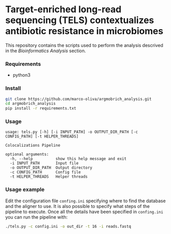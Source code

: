 # Target-enriched long-read sequencing (TELS) contextualizes antibiotic resistance in microbiomes 

This repository contains the scripts used to perform the analysis descrived in the *Bioinformatics Analysis* section.

### Requirements

- python3

### Install

```bash
git clone https://github.com/marco-oliva/argmobrich_analysis.git
cd argmobrich_analysis
pip install -r requirements.txt
```

### Usage

```
usage: tels.py [-h] [-i INPUT_PATH] -o OUTPUT_DIR_PATH [-c CONFIG_PATH] [-t HELPER_THREADS]

Colocalizations Pipeline

optional arguments:
  -h, --help          show this help message and exit
  -i INPUT_PATH       Input file
  -o OUTPUT_DIR_PATH  Output directory
  -c CONFIG_PATH      Config file
  -t HELPER_THREADS   Helper threads

```

### Usage example

Edit the configuration file `confing.ini` specifying where to find the database and the aligner to use. It is also possible to specify what steps of the pipeline to execute. Once all the details have been specified in `confing.ini` you can run the pipeline with: 

```bash
./tels.py -c config.ini -o out_dir -t 16 -i reads.fastq 
```